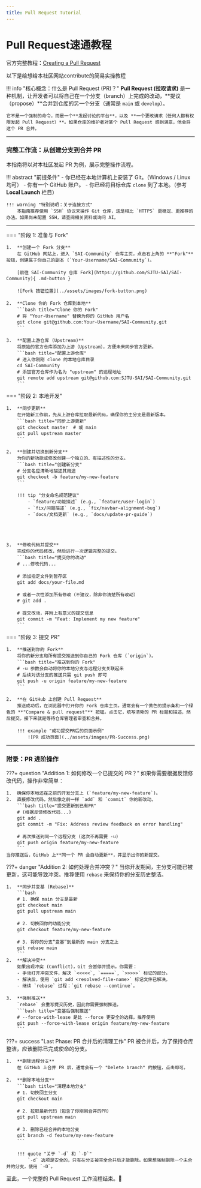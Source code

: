 ```yaml
---
title: Pull Request Tutorial
---
```


# Pull Request速通教程

官方完整教程：[Creating a Pull Request](https://docs.github.com/en/pull-requests/collaborating-with-pull-requests/proposing-changes-to-your-work-with-pull-requests/creating-a-pull-request)

以下是给想给本社区网站contribute的简易实操教程


!!! info "核心概念：什么是 Pull Request (PR)？"
    **Pull Request (拉取请求)** 是一种机制，让开发者可以将自己在一个分支（branch）上完成的改动，**提议（propose）**合并到仓库的另一个分支（通常是 `main` 或 `develop`）。

    它不是一个强制的命令，而是一个**发起讨论的平台**，以及 **一个更改请求（任何人都有权限发起 Pull Request）**。如果仓库的维护者对某个 Pull Request 感到满意，他会将这个 PR 合并。

---

### 完整工作流：从创建分支到合并 PR

本指南将以对本社区发起 PR 为例，展示完整操作流程。

!!! abstract "前提条件"
    - 你已经在本地计算机上安装了 Git。（Windows / Linux 均可）
    - 你有一个 GitHub 账户。
    - 你已经将目标仓库 `clone` 到了本地。（参考 **Local Launch** 栏目）

    !!! warning "特别说明：关于连接方式"
        本指南推荐使用 `SSH` 协议来操作 Git 仓库，这是相比 `HTTPS` 更稳定、更推荐的办法。如果尚未配置 SSH，请查阅相关资料或询问 AI。

---

=== "阶段 1: 准备与 Fork"

    1.  **创建一个 Fork 分支**
        在 GitHub 网站上，进入 `SAI-Community` 仓库主页，点击右上角的 **"Fork"** 按钮，创建属于你自己的副本 (`Your-Username/SAI-Community`)。

        [前往 SAI-Community 仓库 Fork](https://github.com/SJTU-SAI/SAI-Community){ .md-button }

        ![Fork 按钮位置](../assets/images/fork-button.png)

    2.  **Clone 你的 Fork 仓库到本地**
        ```bash title="Clone 你的 Fork"
        # 将 "Your-Username" 替换为你的 GitHub 用户名
        git clone git@github.com:Your-Username/SAI-Community.git
        ```

    3.  **配置上游仓库 (Upstream)**
        将原始的官方仓库添加为上游（Upstream），方便未来同步官方更新。
        ```bash title="配置上游仓库"
        # 进入你刚刚 clone 的本地仓库目录
        cd SAI-Community
        # 添加官方仓库作为名为 "upstream" 的远程地址
        git remote add upstream git@github.com:SJTU-SAI/SAI-Community.git
        ```

=== "阶段 2: 本地开发"

    1.  **同步更新**
        在开始新工作前，先从上游仓库拉取最新代码，确保你的主分支是最新版本。
        ```bash title="同步上游更新"
        git checkout master  # 或 main
        git pull upstream master
        ```

    2.  **创建并切换到新分支**
        为你的新功能或修改创建一个独立的、有描述性的分支。
        ```bash title="创建新分支"
        # 分支名应清晰地描述其用途
        git checkout -b feature/my-new-feature
        ```

        !!! tip "分支命名规范建议"
            - `feature/功能描述` (e.g., `feature/user-login`)
            - `fix/问题描述` (e.g., `fix/navbar-alignment-bug`)
            - `docs/文档更新` (e.g., `docs/update-pr-guide`)




    3.  **修改代码并提交**
        完成你的代码修改，然后进行一次逻辑完整的提交。
        ```bash title="提交你的改动"
        # ...修改代码...

        # 添加指定文件到暂存区
        git add docs/your-file.md

        # 或者一次性添加所有修改（不建议，除非你清楚所有改动）
        # git add .

        # 提交改动，并附上有意义的提交信息
        git commit -m "Feat: Implement my new feature"
        ```

=== "阶段 3: 提交 PR"

    1.  **推送到你的 Fork**
        将你的新分支和所有提交推送到你自己的 Fork 仓库 (`origin`)。
        ```bash title="推送到你的 Fork"
        # -u 参数会自动将你的本地分支与远程分支关联起来
        # 后续对该分支的推送只需 git push 即可
        git push -u origin feature/my-new-feature
        ```

    2.  **在 GitHub 上创建 Pull Request**
        推送成功后，在浏览器中打开你的 Fork 仓库主页。通常会有一个黄色的提示条和一个绿色的 **"Compare & pull request"** 按钮。点击它，填写清晰的 PR 标题和描述，然后提交。接下来就是等待仓库管理者审查和合并。

        !!! example "成功提交PR后的页面示例"
            ![PR 成功页面](../assets/images/PR-Success.png)


---



### 附录：PR 进阶操作

???+ question "Addition 1: 如何修改一个已提交的 PR？"
    如果你需要根据反馈修改代码，操作非常简单：

    1.  确保你本地还在之前的开发分支上 (`feature/my-new-feature`)。
    2.  直接修改代码，然后像之前一样 `add` 和 `commit` 你的新改动。
        ```bash title="提交更新到已有PR"
        # (根据反馈修改代码...)
        git add .
        git commit -m "Fix: Address review feedback on error handling"

        # 再次推送到同一个远程分支 (这次不再需要 -u)
        git push origin feature/my-new-feature
        ```
    当你推送后，GitHub 上**同一个 PR 会自动更新**，并显示出你的新提交。

???+ danger "Addition 2: 如何处理合并冲突？"
    当你开发期间，主分支可能已被更新，这可能导致冲突。推荐使用 `rebase` 来保持你的分支历史整洁。

    1.  **同步并变基 (Rebase)**
        ```bash
        # 1. 确保 main 分支是最新
        git checkout main
        git pull upstream main

        # 2. 切换回你的功能分支
        git checkout feature/my-new-feature

        # 3. 将你的分支“变基”到最新的 main 分支之上
        git rebase main
        ```
    2.  **解决冲突**
        如果出现冲突 (Conflict)，Git 会暂停并提示。你需要：
        - 手动打开冲突文件，解决 `<<<<<`, `=====`, `>>>>>` 标记的部分。
        - 解决后，使用 `git add <resolved-file-name>` 标记文件已解决。
        - 继续 `rebase` 过程：`git rebase --continue`。

    3.  **强制推送**
        `rebase` 会重写提交历史，因此你需要强制推送。
        ```bash title="变基后强制推送"
        # --force-with-lease 是比 --force 更安全的选择，推荐使用
        git push --force-with-lease origin feature/my-new-feature
        ```

???+ success "Last Phase: PR 合并后的清理工作"
    PR 被合并后，为了保持仓库整洁，应该删除已完成使命的分支。

    1.  **删除远程分支**
        在 GitHub 上合并 PR 后，通常会有一个 "Delete branch" 的按钮，点击即可。

    2.  **删除本地分支**
        ```bash title="清理本地分支"
        # 1. 切换回主分支
        git checkout main

        # 2. 拉取最新代码（包含了你刚刚合并的PR）
        git pull upstream main

        # 3. 删除已经合并的本地分支
        git branch -d feature/my-new-feature
        ```

        !!! quote "关于 `-d` 和 `-D`"
            `-d` 选项是安全的，只有在分支被完全合并后才能删除。如果想强制删除一个未合并的分支，使用 `-D`。

至此，一个完整的 Pull Request 工作流程结束。:rocket:
